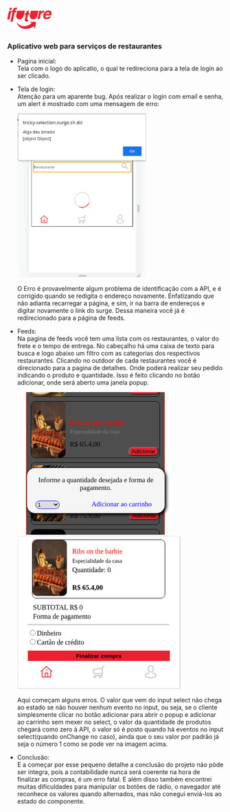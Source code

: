 
<body>
	<img src="src/img/logo-future-eats-invert.png">
	<h3>Aplicativo web para serviços de restaurantes</h3>
	<ul>
		<li>
			Pagina inicial:<br>Tela com o logo do aplicatio, o qual te redireciona para a tela de login ao ser 
			clicado.
		</li>
		<li>
			<p>Tela de login:<br>
			Atenção para um aparente bug.
			Após realizar o login com email e senha, um alert é mostrado com uma mensagem de erro:
			</p>
			<img src="imgREADME/errologin.png" width="300"><p>
			O Erro é provavelmente algum problema de identificação com a API, e é corrigido quando se redigita
			o endereço novamente. Enfatizando que não adianta recarregar a página, e sim, ir na barra de endereços
			e digitar novamente o link do surge. Dessa maneira você já é redirecionado para a página de feeds.</p>
		</li>
		<li>
			Feeds:<br>
			Na pagina de feeds você tem uma lista com os restaurantes, o valor do
			frete e o tempo de entrega. No cabeçalho há uma caixa de texto para busca e logo abaixo
			um filtro com as categorias dos respectivos restaurantes. Clicando no outdoor de cada restaurantes
			você é direcionado para a pagina de detalhes. Onde poderá realizar seu pedido indicando
			o produto e quantidade. Isso é feito clicando no botão adicionar, onde será 
			aberto uma janela popup.
			<p><img src="imgREADME/adicionar.png">
			<img src="imgREADME/sem-adicao.png"> </p>
			Aqui começam alguns erros. O valor que vem do input select não chega ao estado se não houver nenhum evento no input, ou seja, se o cliente simplesmente clicar no botão adicionar para abrir o popup e adicionar ao carrinho sem mexer no select, o valor da quantidade de produtos chegará como zero à API, o valor só é posto quando há eventos no input select(quando onChange no caso), ainda que o seu valor por padrão já seja o número 1 como se pode ver na imagem acima.
		</li>
		<li><p>
			Conclusão:<br>
			E a começar por esse pequeno detalhe a conclusão do projeto não pôde ser íntegra, pois a contabilidade nunca será coerente na hora de finalizar as compras,
			é um erro fatal. E além disso também encontrei muitas dificuldades para manipular os botões de rádio, o navegador até reconhece os valores quando alternados, mas não conegui enviá-los ao estado do componente.</p>
		</li>
	</ul>
</body>
